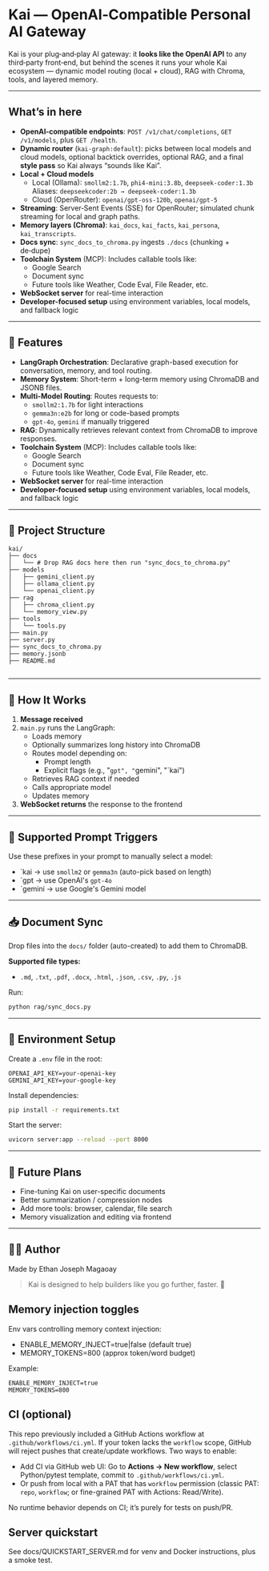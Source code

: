 # Kai — OpenAI‑Compatible Personal AI Gateway

Kai is your plug‑and‑play AI gateway: it **looks like the OpenAI API** to any third‑party front‑end, but behind the scenes it runs your whole Kai ecosystem — dynamic model routing (local + cloud), RAG with Chroma, tools, and layered memory.

---

## What’s in here
- **OpenAI‑compatible endpoints**: `POST /v1/chat/completions`, `GET /v1/models`, plus `GET /health`.
- **Dynamic router** (`kai-graph:default`): picks between local models and cloud models, optional backtick overrides, optional RAG, and a final **style pass** so Kai always “sounds like Kai”.
- **Local + Cloud models**
  - Local (Ollama): `smollm2:1.7b`, `phi4-mini:3.8b`, `deepseek-coder:1.3b`  
    Aliases: `deepseekcoder:2b → deepseek-coder:1.3b`
  - Cloud (OpenRouter): `openai/gpt-oss-120b`, `openai/gpt-5`
- **Streaming**: Server‑Sent Events (SSE) for OpenRouter; simulated chunk streaming for local and graph paths.
- **Memory layers (Chroma)**: `kai_docs`, `kai_facts`, `kai_persona`, `kai_transcripts`.
- **Docs sync**: `sync_docs_to_chroma.py` ingests `./docs` (chunking + de‑dupe)
- **Toolchain System** (MCP): Includes callable tools like:
  - Google Search
  - Document sync
  - Future tools like Weather, Code Eval, File Reader, etc.
- **WebSocket server** for real-time interaction
- **Developer-focused setup** using environment variables, local models, and fallback logic

---

## 🔧 Features

- **LangGraph Orchestration**: Declarative graph-based execution for conversation, memory, and tool routing.
- **Memory System**: Short-term + long-term memory using ChromaDB and JSONB files.
- **Multi-Model Routing**: Routes requests to:
  - `smollm2:1.7b` for light interactions
  - `gemma3n:e2b` for long or code-based prompts
  - `gpt-4o`, `gemini` if manually triggered
- **RAG**: Dynamically retrieves relevant context from ChromaDB to improve responses.
- **Toolchain System** (MCP): Includes callable tools like:
  - Google Search
  - Document sync
  - Future tools like Weather, Code Eval, File Reader, etc.
- **WebSocket server** for real-time interaction
- **Developer-focused setup** using environment variables, local models, and fallback logic

---

## 🧱 Project Structure

```
kai/
├── docs
│   └── # Drop RAG docs here then run "sync_docs_to_chroma.py"
├── models
│   ├── gemini_client.py
│   ├── ollama_client.py
│   └── openai_client.py
├── rag
│   ├── chroma_client.py
│   └── memory_view.py
├── tools
│   └── tools.py
├── main.py
├── server.py
├── sync_docs_to_chroma.py
├── memory.jsonb
├── README.md


```

---

## 🧪 How It Works

1. **Message received**
2. `main.py` runs the LangGraph:
   - Loads memory
   - Optionally summarizes long history into ChromaDB
   - Routes model depending on:
     - Prompt length
     - Explicit flags (e.g., "`gpt", "`gemini", "`kai")
   - Retrieves RAG context if needed
   - Calls appropriate model
   - Updates memory
3. **WebSocket returns** the response to the frontend

---

## 🧩 Supported Prompt Triggers

Use these prefixes in your prompt to manually select a model:
- \`kai → use `smollm2` or `gemma3n` (auto-pick based on length)
- \`gpt → use OpenAI's `gpt-4o`
- \`gemini → use Google's Gemini model

---

## 📥 Document Sync

Drop files into the `docs/` folder (auto-created) to add them to ChromaDB.

**Supported file types:**
- `.md`, `.txt`, `.pdf`, `.docx`, `.html`, `.json`, `.csv`, `.py`, `.js`

Run:
```bash
python rag/sync_docs.py
```

---

## 🔐 Environment Setup

Create a `.env` file in the root:
```
OPENAI_API_KEY=your-openai-key
GEMINI_API_KEY=your-google-key
```

Install dependencies:
```bash
pip install -r requirements.txt
```

Start the server:
```bash
uvicorn server:app --reload --port 8000
```

---

## 🧠 Future Plans

- Fine-tuning Kai on user-specific documents
- Better summarization / compression nodes
- Add more tools: browser, calendar, file search
- Memory visualization and editing via frontend

---

## 🧑‍💻 Author

Made by Ethan Joseph Magaoay

> Kai is designed to help builders like you go further, faster. 🚀

## Memory injection toggles
Env vars controlling memory context injection:

- ENABLE_MEMORY_INJECT=true|false (default true)
- MEMORY_TOKENS=800 (approx token/word budget)

Example:
```
ENABLE_MEMORY_INJECT=true
MEMORY_TOKENS=800
```

## CI (optional)
This repo previously included a GitHub Actions workflow at `.github/workflows/ci.yml`.
If your token lacks the `workflow` scope, GitHub will reject pushes that create/update workflows.
Two ways to enable:

- Add CI via GitHub web UI: Go to **Actions → New workflow**, select Python/pytest template, commit to `.github/workflows/ci.yml`.
- Or push from local with a PAT that has `workflow` permission (classic PAT: `repo`, `workflow`; or fine-grained PAT with Actions: Read/Write).

No runtime behavior depends on CI; it’s purely for tests on push/PR.

## Server quickstart
See docs/QUICKSTART_SERVER.md for venv and Docker instructions, plus a smoke test.
